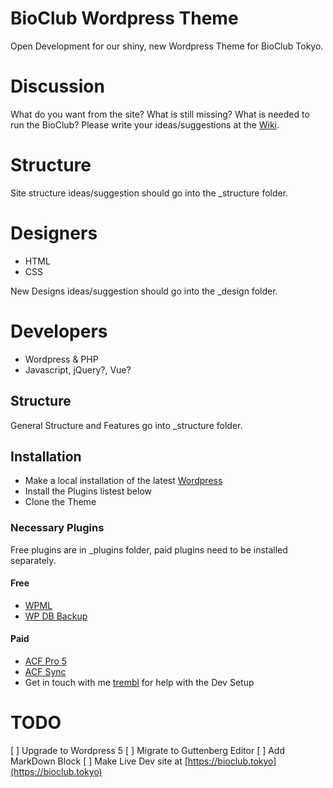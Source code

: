 # BioClub Wordpress Theme

Open Development for our shiny, new Wordpress Theme for BioClub Tokyo.

# Discussion

What do you want from the site? What is still missing? What is needed to run the BioClub? Please write your ideas/suggestions at the [Wiki](https://github.com/BioClub/BioClub-Wordpress-Theme/wiki).

# Structure

Site structure ideas/suggestion should go into the \_structure folder.

# Designers

- HTML
- CSS

New Designs ideas/suggestion should go into the \_design folder.

# Developers

- Wordpress & PHP
- Javascript, jQuery?, Vue?

## Structure

General Structure and Features go into \_structure folder.

## Installation

- Make a local installation of the latest [Wordpress](http://wordpress.org)
- Install the Plugins listest below
- Clone the Theme

### Necessary Plugins
Free plugins are in \_plugins folder, paid plugins need to be installed separately.

#### Free
* [WPML](https://wpml.org)
* [WP DB Backup](https://wordpress.org/plugins/wp-db-backup/)

#### Paid
* [ACF Pro 5](https://www.advancedcustomfields.com)
* [ACF Sync](https://github.com/thomascharbit/acf-sync)
* Get in touch with me [trembl](https://fb.me/trembl) for help with the Dev Setup

# TODO
[ ] Upgrade to Wordpress 5
[ ] Migrate to Guttenberg Editor
[ ] Add MarkDown Block
[ ] Make Live Dev site at [https://bioclub.tokyo](https://bioclub.tokyo)

